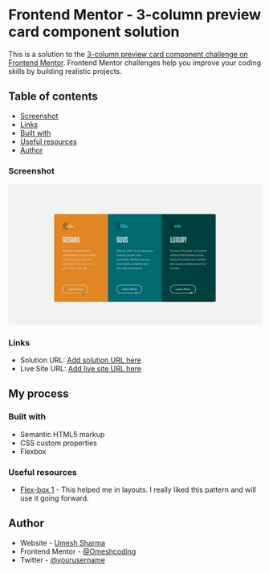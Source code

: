 # Frontend Mentor - 3-column preview card component solution

This is a solution to the [3-column preview card component challenge on Frontend Mentor](https://www.frontendmentor.io/challenges/3column-preview-card-component-pH92eAR2-). Frontend Mentor challenges help you improve your coding skills by building realistic projects.

## Table of contents

  - [Screenshot](#screenshot)
  - [Links](#links)
  - [Built with](#built-with)
  - [Useful resources](#useful-resources)
- [Author](#author)

### Screenshot

![](./images/design/active-states.jpg)

### Links

- Solution URL: [Add solution URL here](https://github.com/Omeshcoding/3-column-preview-card-component-main)
- Live Site URL: [Add live site URL here](https://omeshcoding.github.io/3-column-preview-card-component-main/)

## My process

### Built with

- Semantic HTML5 markup
- CSS custom properties
- Flexbox

### Useful resources

- [Flex-box 1](https://developer.mozilla.org/en-US/docs/Learn/CSS/CSS_layout/Flexbox) - This helped me in layouts. I really liked this pattern and will use it going forward.

## Author

- Website - [Umesh Sharma](https://www.your-site.com)
- Frontend Mentor - [@Omeshcoding](https://www.frontendmentor.io/profile/Omeshcoding)
- Twitter - [@yourusername](https://www.twitter.com/yourusername)
